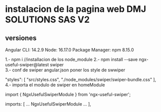 # instalacion de la pagina web DMJ SOLUTIONS SAS V2  

## versiones 
Angular CLI: 14.2.9
Node: 16.17.0
Package Manager: npm 8.15.0

1.- npm i  //installacion de los node_module
2.- npm install --save ngx-useful-swiper@latest swiper  
3.- conf de swiper angular.json  poner los style de swwiper

"styles": [
    "src/styles.css",
    "./node_modules/swiper/swiper-bundle.css"
],
4.- importa el modulo de swiper en homeModule

import { NgxUsefulSwiperModule } from 'ngx-useful-swiper';

imports: [
    ...
	NgxUsefulSwiperModule
    ...
],

